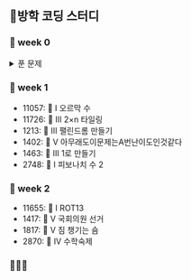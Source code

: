 ## 🌊방학 코딩 스터디
### 🦔 week 0
<details>
<summary>푼 문제</summary>
- 1292: 🥉 I 쉽게 푸는 문제
 
- 2851: 🥉 I 슈퍼 마리오
  
- 2920: 🥉 II 음계
  
- 10250: 🥉 III ACM 호텔
  
- 31403: 🥉 IV A + B - C
</details>

### 🦔 week 1
- 11057: 🥈 I 오르막 수
- 11726: 🥈 III 2×n 타일링
- 1213: 🥈 III 팰린드롬 만들기
- 1402: 🥈 V 아무래도이문제는A번난이도인것같다
- 1463: 🥈 III 1로 만들기
- 2748: 🥉 I 피보나치 수 2
 
### 🦔 week 2
- 11655: 🥉 I ROT13
- 1417: 🥈 V 국회의원 선거
- 1817: 🥈 V 짐 챙기는 숌
- 2870: 🥈 IV 수학숙제

### 🦔🦔🦔

